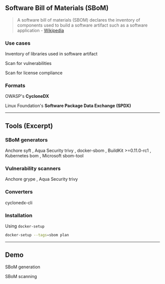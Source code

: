 ## Software Bill of Materials (SBoM)

<i class="fa-solid fa-quote-left fa-2x fa-pull-left"></i>

> A software bill of materials (SBOM) declares the inventory of components used to build a software artifact such as a software application - [Wikipedia](https://en.wikipedia.org/wiki/Software_supply_chain)

### Use cases

Inventory of libraries used in software artifact

Scan for vulnerabilities

Scan for license compliance

### Formats

OWASP's **CycloneDX** [](https://cyclonedx.org/)

Linux Foundation's **Software Package Data Exchange (SPDX)** [](https://spdx.dev/)

---

## Tools (Excerpt)

### SBoM generators

Anchore syft [](https://github.com/anchore/syft), Aqua Security trivy [](https://github.com/aquasecurity/trivy), docker-sbom [](https://github.com/docker/sbom-cli-plugin), BuildKit >=0.11.0-rc1 [](https://github.com/moby/buildkit/blob/master/docs/attestation-storage.md), Kubernetes bom [](https://github.com/kubernetes-sigs/bom), Microsoft sbom-tool [](https://github.com/microsoft/sbom-tool)

### Vulnerability scanners

Anchore grype [](https://github.com/anchore/grype), Aqua Security trivy [](https://github.com/aquasecurity/trivy)

### Converters

cyclonedx-cli [](https://github.com/CycloneDX/cyclonedx-cli)

### Installation

Using `docker-setup` [](https://github.com/nicholasdille/docker-setup)

```bash
docker-setup --tags=sbom plan
```

---

## Demo

SBoM generation

SBoM scanning